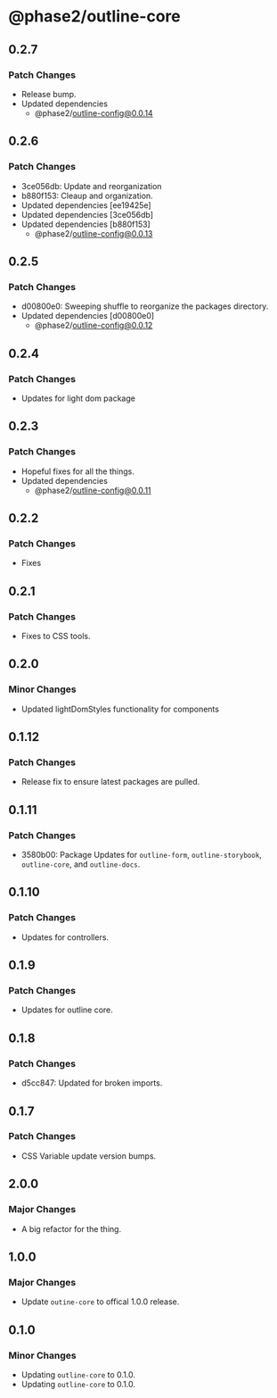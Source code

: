 # @phase2/outline-core

## 0.2.7

### Patch Changes

- Release bump.
- Updated dependencies
  - @phase2/outline-config@0.0.14

## 0.2.6

### Patch Changes

- 3ce056db: Update and reorganization
- b880f153: Cleaup and organization.
- Updated dependencies [ee19425e]
- Updated dependencies [3ce056db]
- Updated dependencies [b880f153]
  - @phase2/outline-config@0.0.13

## 0.2.5

### Patch Changes

- d00800e0: Sweeping shuffle to reorganize the packages directory.
- Updated dependencies [d00800e0]
  - @phase2/outline-config@0.0.12

## 0.2.4

### Patch Changes

- Updates for light dom package

## 0.2.3

### Patch Changes

- Hopeful fixes for all the things.
- Updated dependencies
  - @phase2/outline-config@0.0.11

## 0.2.2

### Patch Changes

- Fixes

## 0.2.1

### Patch Changes

- Fixes to CSS tools.

## 0.2.0

### Minor Changes

- Updated lightDomStyles functionality for components

## 0.1.12

### Patch Changes

- Release fix to ensure latest packages are pulled.

## 0.1.11

### Patch Changes

- 3580b00: Package Updates for `outline-form`, `outline-storybook`, `outline-core`, and `outline-docs`.

## 0.1.10

### Patch Changes

- Updates for controllers.

## 0.1.9

### Patch Changes

- Updates for outline core.

## 0.1.8

### Patch Changes

- d5cc847: Updated for broken imports.

## 0.1.7

### Patch Changes

- CSS Variable update version bumps.

## 2.0.0

### Major Changes

- A big refactor for the thing.

## 1.0.0

### Major Changes

- Update `outine-core` to offical 1.0.0 release.

## 0.1.0

### Minor Changes

- Updating `outline-core` to 0.1.0.
- Updating `outline-core` to 0.1.0.
